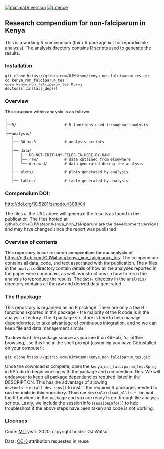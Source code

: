 
<!-- README.md is generated from README.Rmd. Please edit that file -->

[![minimal R
version](https://img.shields.io/badge/R%3E%3D-4.0.3-brightgreen.svg)](https://cran.r-project.org/)
[![Licence](https://img.shields.io/github/license/mashape/apistatus.svg)](http://choosealicense.com/licenses/mit/)

## Research compendium for non-falciparum in Kenya

This is a working R compendium (think R package but for reproducible
analysis). The analysis directory contains R scripts used to generate
the results.

### Installation

    git clone https://github.com/OJWatson/kenya_non_falciparum_tes.git
    cd kenya_non_falciparum_tes
    open kenya_non_falciparum_tes.Rproj
    devtools::install_deps()

### Overview

The structure within analysis is as follows:

    |
    |──R/                      # R functions used throughout analysis
    |
    |──analysis/
       |
       ├── 00_<>.R             # analysis scripts
       |
       ├── data/
       │   ├── DO-NOT-EDIT-ANY-FILES-IN-HERE-BY-HAND
       │   ├── raw/            # data obtained from elsewhere
       │   └── derived/        # data generated during the analysis
       |
       ├── plots/              # plots generated by analysis
       |
       ├── tables/             # table generated by analysis

### Compendium DOI:

<http://doi.org/10.5281/zenodo.4308404>

The files at the URL above will generate the results as found in the
publication. The files hosted at
github.com/OJWatson/kenya\_non\_falciparum are the development versions
and may have changed since the report was published

### Overview of contents

This repository is our research compendium for our analysis of
<https://github.com/OJWatson/kenya_non_falciparum_tes>. The compendium
contains all data, code, and text associated with the publication. The
`R` files in the `analysis` directory contain details of how all the
analyses reported in the paper were conducted, as well as instructions
on how to rerun the analysis to reproduce the results. The `data/`
directory in the `analysis/` directory contains all the raw and derived
data generated.

### The R package

This repository is organized as an R package. There are only a few R
functions exported in this package - the majority of the R code is in
the analysis directory. The R package structure is here to help manage
dependencies, to take advantage of continuous integration, and so we can
keep file and data management simple.

To download the package source as you see it on GitHub, for offline
browsing, use this line at the shell prompt (assuming you have Git
installed on your computer):

``` r
git clone https://github.com/OJWatson/kenya_non_falciparum_tes.git
```

Once the download is complete, open the `kenya_non_falciparum_tes.Rproj` in
RStudio to begin working with the package and compendium files. We will
endeavour to keep all package dependencies required listed in the
DESCRIPTION. This has the advantage of allowing
`devtools::install_dev_deps()` to install the required R packages needed
to run the code in this repository. Then run `devtools::load_all(".")`
to load the R functions in the package and you are ready to go through
the analysis scripts. Lastly, we include the session Info
(`sessionInfo()`) to help troubleshoot if the above steps have been
taken and code is not working.

### Licenses

Code: [MIT](http://opensource.org/licenses/MIT) year: 2020, copyright
holder: OJ Watson

Data: [CC-0](http://creativecommons.org/publicdomain/zero/1.0/)
attribution requested in reuse
